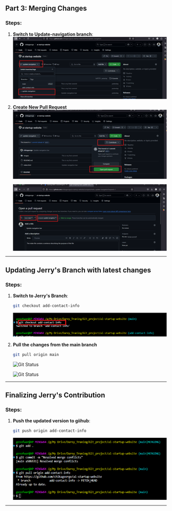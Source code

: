 ## Part 3: Merging Changes

### Steps:
1. **Switch to Update-navigation branch**:
   ![Git Status](images/change-branch1.png)

2. **Create New Pull Request**
   ![Git Status](images/create-pull-request.png)

   ![Git Status](images/comment-to-pull-request3.png)

---
## Updating Jerry's Branch with latest changes

### Steps:
1. **Switch to Jerry's Branch**:
   ```bash
   git checkout add-contact-info
   ```
    ![Git Status](images/check-out-add-contact.png)
2. **Pull the changes from the main branch**
    ```bash
   git pull origin main
   ```
   ![Git Status](images/pull-request-to-update-add-contact.png)

    ![Git Status](images/pull-request-to-update-add-contact.png)
---
## Finalizing Jerry's Contribution

### Steps:
1. **Push the updated version to giihub**:
   ```bash
   git push origin add-contact-info
   ```
   ![Git Status](images/resulving-conflict.png)
---
